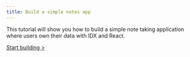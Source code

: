 ```yaml
---
title: Build a simple notes app
---
```


This tutorial will show you how to build a simple note taking application where users own their data with IDX and React.

[Start building >](https://blog.ceramic.network/how-to-build-a-simple-notes-app-with-idx/)
